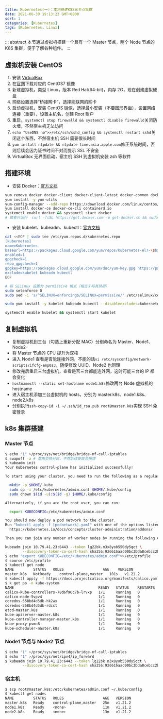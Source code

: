 ```yaml
---
title: Kubernetes(一)：本地搭建K8S三节点集群
date: 2021-06-30 19:13:23 GMT+0800
sort: 1
categories: [Kubernetes]
tags: [Kubernetes, Linux]
---
```


::: abstract
本节通过虚拟机搭建一个具有一个 Master 节点，两个 Node 节点的 K8S 集群，便于了解各种组件。
:::

<!-- more -->

## 虚拟机安装 CentOS

1. 安装 [VirtualBox](https://www.virtualbox.org/wiki/Downloads)
2. 在[官网](https://www.centos.org/download/)下载对应的 CentOS7 镜像
3. 新建虚拟机，类型 Linux，版本 Red Hat(64-bit)，内存 2G，现在创建虚拟硬盘
4. 网络设置选择“桥接网卡”，选择能联网的网卡
5. 启动虚拟机，安装 CentOS 镜像，选择最小安装（不要图形界面），设置网络连接（重要），设置主机名，创建 Root 账户
6. 重启，`systemctl stop firewalld && systemctl disable firewalld`关闭防火墙，不然宿主机无法访问
7. `echo "UseDNS no">>/etc/ssh/sshd_config && systemctl restart sshd`关闭这个东西，不然宿主机 SSH 需要很长时间
8. `yum install ntpdate && ntpdate time.asia.apple.com`修正系统时间，否则后续会因为证书时间不对而提示 SSL 不安全
9. VirtualBox 无界面启动，宿主机 SSH 到虚拟机安装 zsh 等软件

## 搭建环境

- 安装 Docker：[官方文档](https://docs.docker.com/engine/install/centos/)

```sh
yum remove docker docker-client docker-client-latest docker-common docker-latest docker-latest-logrotate docker-logrotate docker-engine
yum install -y yum-utils
yum-config-manager --add-repo https://download.docker.com/linux/centos/docker-ce.repo
yum install docker-ce docker-ce-cli containerd.io
systemctl enable docker && systemctl start docker
# 或者只运行  curl -fsSL https://get.docker.com -o get-docker.sh && sudo sh get-docker.sh
```

- 安装 kubelet、kubeadm、kubectl：[官方文档](https://kubernetes.io/zh/docs/setup/production-environment/tools/kubeadm/install-kubeadm/)

```sh
cat <<EOF | sudo tee /etc/yum.repos.d/kubernetes.repo
[kubernetes]
name=Kubernetes
baseurl=https://packages.cloud.google.com/yum/repos/kubernetes-el7-\$basearch
enabled=1
gpgcheck=1
repo_gpgcheck=1
gpgkey=https://packages.cloud.google.com/yum/doc/yum-key.gpg https://packages.cloud.google.com/yum/doc/rpm-package-key.gpg
exclude=kubelet kubeadm kubectl
EOF

# 将 SELinux 设置为 permissive 模式（相当于将其禁用）
sudo setenforce 0
sudo sed -i 's/^SELINUX=enforcing$/SELINUX=permissive/' /etc/selinux/config

sudo yum install -y kubelet kubeadm kubectl --disableexcludes=kubernetes

systemctl enable kubelet && systemctl start kubelet
```

## 复制虚拟机

- 复制虚拟机到三台（勾选上重新分配 MAC）分别命名为 Master、Node1、Node2-
- 将 Master 节点的 CPU 提升为双核
- 进入 Node1 查看是否能连接外网，不能的话`vi /etc/sysconfig/network-scripts/ifcfg-enp0s3`，随便修改 UUID，Node2 也同理
- 修改完后重启三台虚拟机，查看是否三台都能连外网，这时可能三台的 IP 都会变化
- `hostnamectl --static set-hostname node1.k8s`修改两台 Node 虚拟机的 hostname
- 进入宿主机添加三台虚拟机的 hosts，分别为 master.k8s、node1.k8s、node2.k8s
- 分别执行`ssh-copy-id -i ~/.ssh/id_rsa.pub root@master.k8s`实现 SSH 免密登录

## k8s 集群搭建

### Master 节点

```zsh
$ echo "1" >/proc/sys/net/bridge/bridge-nf-call-iptables
$ swapoff -a # 禁用交换分区，不然后续安装会报错
$ kubeadm init
Your Kubernetes control-plane has initialized successfully!

To start using your cluster, you need to run the following as a regular user:

  mkdir -p $HOME/.kube
  sudo cp -i /etc/kubernetes/admin.conf $HOME/.kube/config
  sudo chown $(id -u):$(id -g) $HOME/.kube/config

Alternatively, if you are the root user, you can run:

  export KUBECONFIG=/etc/kubernetes/admin.conf

You should now deploy a pod network to the cluster.
Run "kubectl apply -f [podnetwork].yaml" with one of the options listed at:
  https://kubernetes.io/docs/concepts/cluster-administration/addons/

Then you can join any number of worker nodes by running the following on each as root:

kubeadm join 10.79.41.23:6443 --token lg22bk.m3x8yob550dy5qct \
        --discovery-token-ca-cert-hash sha256:926616aac00bc3bda8cebcc2b8a44afb7fbc810a29f39dd76226b44a3e709b5f
$ echo "export KUBECONFIG=/etc/kubernetes/admin.conf">>/etc/profile
$ source /etc/profile
$ kubectl get node
NAME         STATUS   ROLES                  AGE    VERSION
master.k8s   NotReady    control-plane,master   101s   v1.21.2
$ kubectl apply -f https://docs.projectcalico.org/manifests/calico.yaml # 安装网络插件，不然节点一直是NotReady
$ k get po -n kube-system
NAME                                       READY   STATUS    RESTARTS   AGE
calico-kube-controllers-78d6f96c7b-lrvxp   1/1     Running   0          41s
calico-node-5vpv4                          1/1     Running   0          41s
coredns-558bd4d5db-hk2wx                   1/1     Running   0          3m59s
coredns-558bd4d5db-rdcct                   1/1     Running   0          3m59s
etcd-master.k8s                            1/1     Running   0          3m59s
kube-apiserver-master.k8s                  1/1     Running   0          3m59s
kube-controller-manager-master.k8s         1/1     Running   0          3m59s
kube-proxy-pvmn6                           1/1     Running   0          4m
kube-scheduler-master.k8s                  1/1     Running   0          3m59s
```

### Node1 节点与 Node2 节点

```zsh
$ echo "1" >/proc/sys/net/bridge/bridge-nf-call-iptables
$ echo "1" >/proc/sys/net/ipv4/ip_forward
$ kubeadm join 10.79.41.23:6443 --token lg22bk.m3x8yob550dy5qct \
        --discovery-token-ca-cert-hash sha256:926616aac00bc3bda8cebcc2b8a44afb7fbc810a29f39dd76226b44a3e709b5f
```

### 宿主机

```zsh
$ scp root@master.k8s:/etc/kubernetes/admin.conf ~/.kube/config
$ kubectl get nodes
NAME         STATUS   ROLES                  AGE   VERSION
master.k8s   Ready    control-plane,master   25m   v1.21.2
node1.k8s    Ready    <none>                 11m   v1.21.2
node2.k8s    Ready    <none>                 13m   v1.21.2
```
